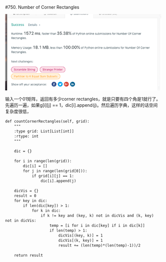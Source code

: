 #750. Number of Corner Rectangles

![avatar](https://github.com/AlexQianYi/Leetcode2019Winter/blob/master/屏幕快照%202019-02-18%20上午11.18.57.png)

输入一个01矩阵，返回有多少corner rectangles，就是只要有四个角是1就行了。先遍历一遍，如果g[i][j] == 1，dic[i].append(j)。然后遍历字典，这样的话空间复杂度很低，


    def countCornerRectangles(self, grid):
        """
        :type grid: List[List[int]]
        :rtype: int
        """
        
        dic = {}
        
        for i in range(len(grid)):
            dic[i] = []
            for j in range(len(grid[0])):
                if grid[i][j] == 1:
                    dic[i].append(j)
        
        dicVis = {}
        result = 0
        for key in dic:
            if len(dic[key]) > 1:
                for k in dic:
                    if k != key and (key, k) not in dicVis and (k, key) not in dicVis:
                        temp = [i for i in dic[key] if i in dic[k]]
                        if len(temp) > 1:
                            dicVis[(key, k)] = 1
                            dicVis[(k, key)] = 1
                            result += (len(temp)*(len(temp)-1))/2
        
        return result